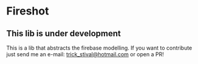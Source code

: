 # Fireshot

## This lib is under development

This is a lib that abstracts the firebase modelling. If you want to contribute
just send me an e-mail: trick_stival@hotmail.com or open a PR!
